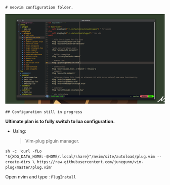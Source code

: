     # neovim configuration folder.

![Screenshot](https://github.com/RamizSarfaraj/nvim/blob/master/Image/Image.png)

    ## Configuration still in progress
**Ultimate plan is to fully switch to lua configuration.**


* Using:
    > Vim-plug plguin manager.

`sh -c 'curl -fLo "${XDG_DATA_HOME:-$HOME/.local/share}"/nvim/site/autoload/plug.vim --create-dirs \
       https://raw.githubusercontent.com/junegunn/vim-plug/master/plug.vim'
`

Open nvim and type `:PlugInstall`

